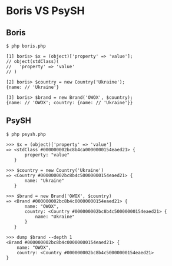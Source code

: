 Boris VS PsySH
==============

Boris
-----

    $ php boris.php

    [1] boris> $x = (object)['property' => 'value'];
    // object(stdClass)(
    //   'property' => 'value'
    // )

    [2] boris> $country = new Country('Ukraine');
    {name: // 'Ukraine'}

    [3] boris> $brand = new Brand('OWOX', $country);
    {name: // 'OWOX'; country: {name: // 'Ukraine'}}

PsySH
-----

    $ php psysh.php

    >>> $x = (object)['property' => 'value']
    => <stdClass #000000002bc8b4ca0000000154eaed21> {
           property: "value"
       }

    >>> $country = new Country('Ukraine')
    => <Country #000000002bc8b4c50000000154eaed21> {
           name: "Ukraine"
       }

    >>> $brand = new Brand('OWOX', $country)
    => <Brand #000000002bc8b4c00000000154eaed21> {
           name: "OWOX",
           country: <Country #000000002bc8b4c50000000154eaed21> {
               name: "Ukraine"
           }
       }

    >>> dump $brand --depth 1
    <Brand #000000002bc8b4c00000000154eaed21> {
        name: "OWOX",
        country: <Country #000000002bc8b4c50000000154eaed21>
    }

